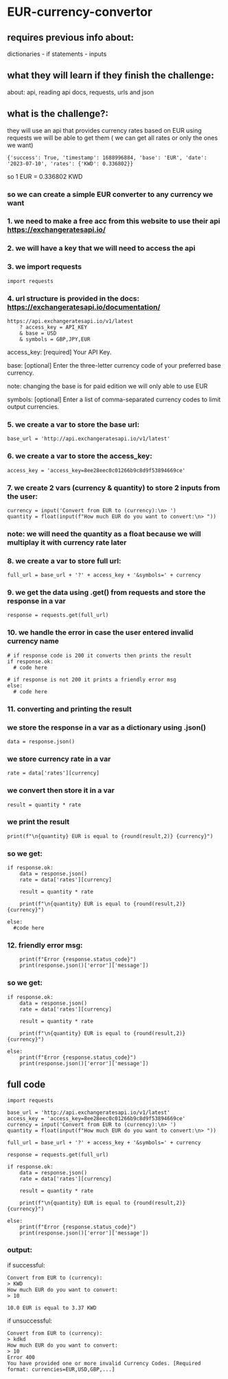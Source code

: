 # EUR-currency-convertor

## requires previous info about: 
dictionaries - if statements - inputs

## what they will learn if they finish the challenge:
about: api, reading api docs, requests,  urls and json

## what is the challenge?:
they will use an api that provides currency rates based on EUR
using requests we will be able to get them ( we can get all rates or only the ones we want) 
```
{'success': True, 'timestamp': 1688996884, 'base': 'EUR', 'date': '2023-07-10', 'rates': {'KWD': 0.336802}}
```
so 1 EUR = 0.336802 KWD

### so we can create a simple EUR converter to any currency we want

### 1. we need to make a free acc from this website to use their api https://exchangeratesapi.io/

### 2. we will have a key that we will need to access the api 

### 3. we import requests
```
import requests
``` 

### 4. url structure is provided in the docs: https://exchangeratesapi.io/documentation/
```
https://api.exchangeratesapi.io/v1/latest
    ? access_key = API_KEY
    & base = USD
    & symbols = GBP,JPY,EUR
```
access_key: [required] Your API Key.

base: [optional] Enter the three-letter currency code of your preferred base currency.

note: changing the base is for paid edition we will only able to use EUR

symbols:  [optional] Enter a list of comma-separated currency codes to limit output currencies.
    
### 5. we create a var to store the base url:
```
base_url = 'http://api.exchangeratesapi.io/v1/latest'
```

### 6. we create a var to store the access_key:
```
access_key = 'access_key=8ee28eec0c01266b9c8d9f53894669ce'
```

### 7. we create 2 vars (currency & quantity) to store 2 inputs from the user:
```
currency = input('Convert from EUR to (currency):\n> ')
quantity = float(input(f"How much EUR do you want to convert:\n> "))
```
### note: we will need the quantity as a float because we will multiplay it with currency rate later

### 8. we create a var to store full url:
```
full_url = base_url + '?' + access_key + '&symbols=' + currency
```

### 9. we get the data using .get() from requests and store the response in a var
```
response = requests.get(full_url)
```

### 10. we handle the error in case the user entered invalid currency name 
```
# if response code is 200 it converts then prints the result
if response.ok:
  # code here

# if response is not 200 it prints a friendly error msg
else:
  # code here
```

### 11. converting and printing the result

### we store the response in a var as a dictionary using .json()
```
data = response.json()
```

### we store currency rate in a var
```
rate = data['rates'][currency]
```

### we convert then store it in a var
```
result = quantity * rate
```

### we print the result 
```
print(f"\n{quantity} EUR is equal to {round(result,2)} {currency}")
```

### so we get:
```
if response.ok:
    data = response.json()
    rate = data['rates'][currency]

    result = quantity * rate
    
    print(f"\n{quantity} EUR is equal to {round(result,2)} {currency}")

else:
  #code here
```

### 12. friendly error msg:
```
    print(f"Error {response.status_code}")
    print(response.json()['error']['message'])
```

### so we get:

```
if response.ok:
    data = response.json()
    rate = data['rates'][currency]

    result = quantity * rate
    
    print(f"\n{quantity} EUR is equal to {round(result,2)} {currency}")

else:
    print(f"Error {response.status_code}")
    print(response.json()['error']['message'])
```

## full code
```
import requests

base_url = 'http://api.exchangeratesapi.io/v1/latest'
access_key = 'access_key=8ee28eec0c01266b9c8d9f53894669ce' 
currency = input('Convert from EUR to (currency):\n> ')
quantity = float(input(f"How much EUR do you want to convert:\n> "))

full_url = base_url + '?' + access_key + '&symbols=' + currency

response = requests.get(full_url)

if response.ok:
    data = response.json()
    rate = data['rates'][currency]

    result = quantity * rate
    
    print(f"\n{quantity} EUR is equal to {round(result,2)} {currency}")

else:
    print(f"Error {response.status_code}")
    print(response.json()['error']['message'])
```

### output:

if successful: 
```
Convert from EUR to (currency):
> KWD
How much EUR do you want to convert:
> 10

10.0 EUR is equal to 3.37 KWD
```

if unsuccessful:
```
Convert from EUR to (currency):
> kdkd
How much EUR do you want to convert:
> 10
Error 400
You have provided one or more invalid Currency Codes. [Required format: currencies=EUR,USD,GBP,...]
```

